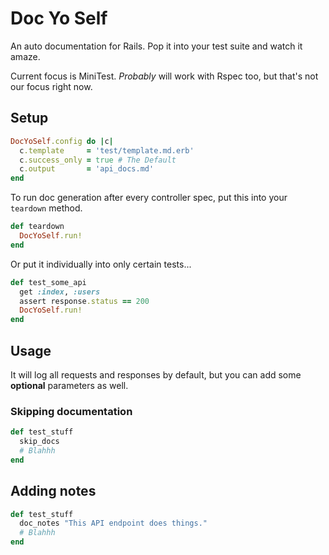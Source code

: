 # Doc Yo Self

An auto documentation for Rails. Pop it into your test suite and watch it amaze.

Current focus is MiniTest. *Probably* will work with Rspec too, but that's not our focus right now.

## Setup

```ruby
DocYoSelf.config do |c|
  c.template     = 'test/template.md.erb'
  c.success_only = true # The Default
  c.output       = 'api_docs.md'
end
```

To run doc generation after every controller spec, put this into your `teardown` method.

```ruby
def teardown
  DocYoSelf.run!
end 
```

Or put it individually into only certain tests...

```ruby
def test_some_api
  get :index, :users
  assert response.status == 200
  DocYoSelf.run!
end
```

## Usage

It will log all requests and responses by default, but you can add some **optional** parameters as well.

### Skipping documentation

```ruby
def test_stuff
  skip_docs
  # Blahhh
end
```

## Adding notes

```ruby
def test_stuff
  doc_notes "This API endpoint does things."
  # Blahhh
end
```

